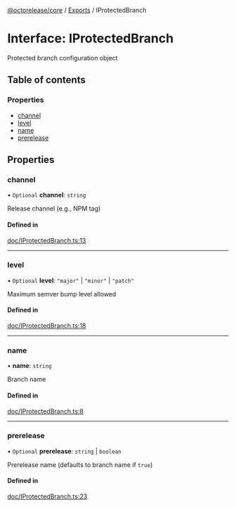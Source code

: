 [@octorelease/core](../README.md) / [Exports](../modules.md) / IProtectedBranch

# Interface: IProtectedBranch

Protected branch configuration object

## Table of contents

### Properties

- [channel](IProtectedBranch.md#channel)
- [level](IProtectedBranch.md#level)
- [name](IProtectedBranch.md#name)
- [prerelease](IProtectedBranch.md#prerelease)

## Properties

### channel

• `Optional` **channel**: `string`

Release channel (e.g., NPM tag)

#### Defined in

[doc/IProtectedBranch.ts:13](https://github.com/t1m0thyj/octorelease/blob/efbfdf0/packages/core/src/doc/IProtectedBranch.ts#L13)

___

### level

• `Optional` **level**: ``"major"`` \| ``"minor"`` \| ``"patch"``

Maximum semver bump level allowed

#### Defined in

[doc/IProtectedBranch.ts:18](https://github.com/t1m0thyj/octorelease/blob/efbfdf0/packages/core/src/doc/IProtectedBranch.ts#L18)

___

### name

• **name**: `string`

Branch name

#### Defined in

[doc/IProtectedBranch.ts:8](https://github.com/t1m0thyj/octorelease/blob/efbfdf0/packages/core/src/doc/IProtectedBranch.ts#L8)

___

### prerelease

• `Optional` **prerelease**: `string` \| `boolean`

Prerelease name (defaults to branch name if `true`)

#### Defined in

[doc/IProtectedBranch.ts:23](https://github.com/t1m0thyj/octorelease/blob/efbfdf0/packages/core/src/doc/IProtectedBranch.ts#L23)
